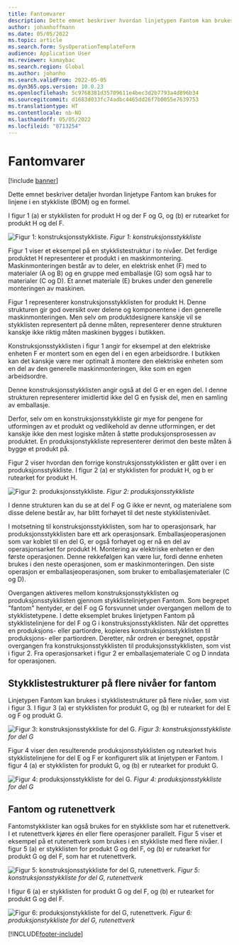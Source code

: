 ```yaml
---
title: Fantomvarer
description: Dette emnet beskriver hvordan linjetypen Fantom kan brukes for linjene i en stykkliste og en formel i Dynamics 365 Supply Chain Management.
author: johanhoffmann
ms.date: 05/05/2022
ms.topic: article
ms.search.form: SysOperationTemplateForm
audience: Application User
ms.reviewer: kamaybac
ms.search.region: Global
ms.author: johanho
ms.search.validFrom: 2022-05-05
ms.dyn365.ops.version: 10.0.23
ms.openlocfilehash: 5c9768381d35709611e4bec3d2b7793a4d896b34
ms.sourcegitcommit: d1683d033fc74adbc4465dd26f7b0055e7639753
ms.translationtype: HT
ms.contentlocale: nb-NO
ms.lasthandoff: 05/05/2022
ms.locfileid: "8713254"
---
```

# <a name="phantom-items"></a>Fantomvarer

[!include [banner](../includes/banner.md)]

Dette emnet beskriver detaljer hvordan linjetype Fantom kan brukes for linjene i en stykkliste (BOM) og en formel.

I figur 1 (a) er stykklisten for produkt H og der F og G, og (b) er rutearket for produkt H og del F.

![Figur 1: konstruksjonsstykkliste.](media/product-H-part-F.png)
*Figur 1: konstruksjonsstykkliste*

Figur 1 viser et eksempel på en stykklistestruktur i to nivåer. Det ferdige produktet H representerer et produkt i en maskinmontering. Maskinmonteringen består av to deler, en elektrisk enhet (F) med to materialer (A og B) og en gruppe med emballasje (G) som også har to materialer (C og D). Et annet materiale (E) brukes under den generelle monteringen av maskinen.

Figur 1 representerer konstruksjonsstykklisten for produkt H. Denne strukturen gir god oversikt over delene og komponentene i den generelle maskinmonteringen. Men selv om produktdesignere kanskje vil se stykklisten representert på denne måten, representerer denne strukturen kanskje ikke riktig måten maskinen bygges i butikken.

Konstruksjonsstykklisten i figur 1 angir for eksempel at den elektriske enheten F er montert som en egen del i en egen arbeidsordre. I butikken kan det kanskje være mer optimalt å montere den elektriske enheten som en del av den generelle maskinmonteringen, ikke som en egen arbeidsordre.

Denne konstruksjonsstykklisten angir også at del G er en egen del. I denne strukturen representerer imidlertid ikke del G en fysisk del, men en samling av emballasje.

Derfor, selv om en konstruksjonsstykkliste gir mye for pengene for utformingen av et produkt og vedlikehold av denne utformingen, er det kanskje ikke den mest logiske måten å støtte produksjonsprosessen av produktet. En produksjonstykkliste representerer derimot den beste måten å bygge et produkt på.

Figur 2 viser hvordan den forrige konstruksjonsstykklisten er gått over i en produksjonsstykkliste. I figur 2 (a) er stykklisten for produkt H, og b er rutearket for produkt H.

![Figur 2: produksjonsstykkliste.](media/product-H-part-B.png)
*Figur 2: produksjonsstykkliste*

I denne strukturen kan du se at del F og G ikke er nevnt, og materialene som disse delene består av, har blitt forhøyet til det neste stykklistenivået.

I motsetning til konstruksjonsstykklisten, som har to operasjonsark, har produksjonsstykklisten bare ett ark operasjonsark. Emballasjeoperasjonen som var koblet til en del G, er også forhøyet og er nå en del av operasjonsarket for produkt H. Montering av elektriske enheten er den første operasjonen. Denne rekkefølgen kan være lur, fordi denne enheten brukes i den neste operasjonen, som er maskinmonteringen. Den siste operasjon er emballasjeoperasjonen, som bruker to emballasjematerialer (C og D).

Overgangen aktiveres mellom konstruksjonsstykklisten og produksjonsstykklisten gjennom stykklistelinjetypen Fantom. Som begrepet "fantom" hentyder, er del F og G forsvunnet under overgangen mellom de to stykklistetypene. I dette eksemplet brukes linjetypen Fantom på stykklistelinjene for del F og G i konstruksjonsstykklisten. Når det opprettes en produksjons- eller partiordre, kopieres konstruksjonsstykklisten til produksjons- eller partiordren. Deretter, når ordren er beregnet, oppstår overgangen fra konstruksjonsstykklisten til produksjonsstykklisten, som vist i figur 2. Fra operasjonsarket i figur 2 er emballasjemateriale C og D inndata for operasjonen.

## <a name="multilevel-phantom-bom-structures"></a>Stykklistestrukturer på flere nivåer for fantom

Linjetypen Fantom kan brukes i stykklistestrukturer på flere nivåer, som vist i figur 3. I figur 3 (a) er stykklisten for produkt G, og (b) er rutearket for del E og F og produkt G.

![Figur 3: konstruksjonsstykkliste for del G.](media/product-G.png)
*Figur 3: konstruksjonsstykkliste for del G*

Figur 4 viser den resulterende produksjonsstykklisten og rutearket hvis stykklistelinjene for del E og F er konfigurert slik at linjetypen er Fantom. I figur 4 (a) er stykklisten for produkt G, og (b) er rutearket for produkt G.

![Figur 4: produksjonsstykkliste for del G.](media/product-G-route-sheet-G.png)
*Figur 4: produksjonsstykkliste for del G*

## <a name="phantom-and-route-network"></a>Fantom og rutenettverk

Fantomstykklister kan også brukes for en stykkliste som har et rutenettverk. I et rutenettverk kjøres én eller flere operasjoner parallelt. Figur 5 viser et eksempel på et rutenettverk som brukes i en stykkliste med flere nivåer. I figur 5 (a) er stykklisten for produkt G og del F, og (b) er rutearket for produkt G og del F, som har et rutenettverk.

![Figur 5: konstruksjonsstykkliste for del G, rutenettverk.](media/product-G-part-F.png)
*Figur 5: konstruksjonsstykkliste for del G, rutenettverk*

I figur 6 (a) er stykklisten for produkt G og del F, og (b) er rutearket for produkt G og del F.

![Figur 6: produksjonstykkliste for del G, rutenettverk.](media/product-G-part-F-with-route-sheet.png)
*Figur 6: produksjonstykkliste for del G, rutenettverk*


[!INCLUDE[footer-include](../../includes/footer-banner.md)]